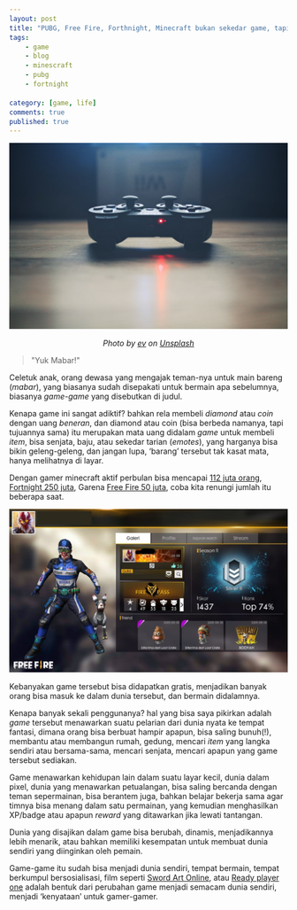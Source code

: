 ```yaml
---
layout: post
title: "PUBG, Free Fire, Forthnight, Minecraft bukan sekedar game, tapi sebuah tempat"
tags: 
    - game
    - blog
    - minescraft
    - pubg
    - fortnight

category: [game, life]
comments: true
published: true
---
```


![gaming stick](/images/posts/pawel-kadysz-CuFYW1c97w8-unsplash.jpg "Game")
<center><em>Photo by <a href="https://unsplash.com/@pawelkadysz?utm_source=unsplash&utm_medium=referral&utm_content=creditCopyText">ev</a> on <a href="https://unsplash.com/photos/CuFYW1c97w8?utm_source=unsplash&utm_medium=referral&utm_content=creditCopyText">Unsplash</a></em></center>

> "Yuk Mabar!"

Celetuk anak, orang dewasa yang mengajak teman-nya untuk main bareng (*mabar*), yang biasanya sudah disepakati untuk bermain apa sebelumnya, biasanya *game-game* yang disebutkan di judul.

Kenapa game ini sangat adiktif? bahkan rela membeli *diamond* atau *coin* dengan uang *beneran*, dan diamond atau coin (bisa berbeda namanya, tapi tujuannya sama) itu merupakan mata uang didalam *game* untuk membeli *item*, bisa senjata, baju, atau sekedar tarian (*emotes*), yang harganya bisa bikin geleng-geleng, dan jangan lupa, ‘barang’ tersebut tak kasat mata, hanya melihatnya di layar.

<!--more-->

Dengan gamer minecraft aktif perbulan bisa mencapai [112 juta orang](https://www.thegamer.com/minecraft-monthly-active-users-millions/), [Fortnight 250 juta](https://www.pcgamesn.com/fortnite/fortnite-battle-royale-player-numbers), Garena [Free Fire 50 juta](https://www.devdiscourse.com/article/entertainment/647146-garenas-free-fire-a-mobile-battle-game-with-over-50-million-daily-active-users), coba kita renungi jumlah itu beberapa saat.

![](/images/posts/free-fire.jpeg  "Gamer profile Free Fire anak sendiri")

Kebanyakan game tersebut bisa didapatkan gratis, menjadikan banyak orang bisa masuk ke dalam dunia tersebut, dan bermain didalamnya.

Kenapa banyak sekali penggunanya? hal yang bisa saya pikirkan adalah *game* tersebut menawarkan suatu pelarian dari dunia nyata ke tempat fantasi, dimana orang bisa berbuat hampir apapun, bisa saling bunuh(!), membantu atau membangun rumah, gedung, mencari *item* yang langka sendiri atau bersama-sama, mencari senjata, mencari apapun yang game tersebut sediakan.

Game menawarkan kehidupan lain dalam suatu layar kecil, dunia dalam pixel, dunia yang menawarkan petualangan, bisa saling bercanda dengan teman sepermainan, bisa berantem juga, bahkan belajar bekerja sama agar timnya bisa menang dalam satu permainan, yang kemudian menghasilkan XP/badge atau apapun *reward* yang ditawarkan jika lewati tantangan.

Dunia yang disajikan dalam game bisa berubah, dinamis, menjadikannya lebih menarik, atau bahkan memiliki kesempatan untuk membuat dunia sendiri yang diinginkan oleh pemain.

Game-game itu sudah bisa menjadi dunia sendiri, tempat bermain, tempat berkumpul bersosialisasi, film seperti [Sword Art Online](https://en.wikipedia.org/wiki/Sword_Art_Online), atau [Ready player one](https://en.wikipedia.org/wiki/Ready_Player_One_(film)) adalah bentuk dari perubahan game menjadi semacam dunia sendiri, menjadi ‘kenyataan’ untuk gamer-gamer.
